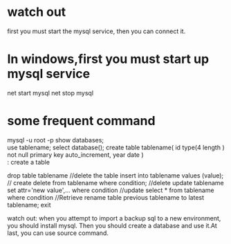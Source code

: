 # watch out
first you must start the mysql service, then you can connect it.

# In windows,first you must start up mysql service
net start mysql
net stop mysql

# some frequent command
mysql -u root -p
show databases;   
use tablename;
select database();
create table tablename(
  id type(4 length ) not null primary key auto_increment,
  year date
)                     
: create a table

drop table tablename  //delete the table
insert into tablename values (value); // create
delete from tablename where condition;  //delete
update tablename set attr='new value',… where condition  //update
select * from tablename where condition  //Retrieve
rename table previous tablename to latest tablename;
exit

watch out:
when you attempt to import a backup sql to a new environment, you should install mysql.
Then you should create a database and use it.At last, you can use source command.